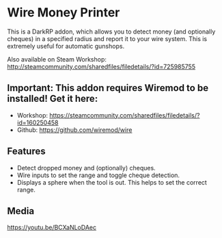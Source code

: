 # Wire Money Printer
This is a DarkRP addon, which allows you to detect money (and optionally cheques) in a specified radius and report it to your wire system.
This is extremely useful for automatic gunshops.

Also available on Steam Workshop: http://steamcommunity.com/sharedfiles/filedetails/?id=725985755

## Important: This addon requires Wiremod to be installed! Get it here:

* Workshop: https://steamcommunity.com/sharedfiles/filedetails/?id=160250458
* Github: https://github.com/wiremod/wire

## Features

* Detect dropped money and (optionally) cheques.
* Wire inputs to set the range and toggle cheque detection.
* Displays a sphere when the tool is out. This helps to set the correct range.

## Media

https://youtu.be/BCXaNLoDAec
